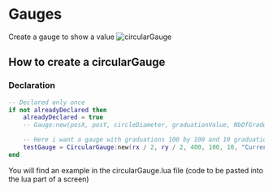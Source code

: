 
Gauges
======
Create a gauge to show a value
![circularGauge](https://github.com/Catharius/DU-LUA-LIB-CATHARIUS/blob/master/images/cgauge.jpg)

## How to create a circularGauge
### Declaration
```lua
-- Declared only once
if not alreadyDeclared then
    alreadyDeclared = true
    -- Gauge:new(posX, posY, circleDiameter, graduationValue, NbOfGraduation, gaugeLabel1, gaugeLabel2)

    -- Here i want a gauge with graduations 100 by 100 and 10 graduations so from 0 to 1000
    testGauge = CircularGauge:new(rx / 2, ry / 2, 400, 100, 10, "Current Speed", "km/h")
end
```
You will find an example in the circularGauge.lua file (code to be pasted into the lua part of a screen)

